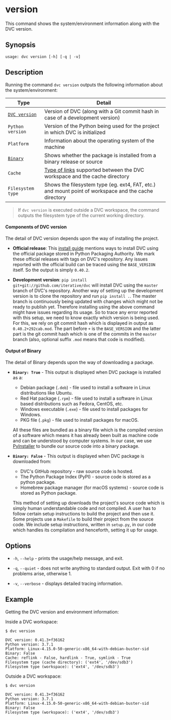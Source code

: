# version

This command shows the system/environment information along with the DVC
version.

## Synopsis

```usage
usage: dvc version [-h] [-q | -v]
```

## Description

Running the command `dvc version` outputs the following information about the
system/environment:

| Type                 | Detail                                                                                                                                                    |
| -------------------- | --------------------------------------------------------------------------------------------------------------------------------------------------------- |
| [`DVC version`](#vc) | Version of DVC (along with a Git commit hash in case of a development version)                                                                            |
| `Python version`     | Version of the Python being used for the project in which DVC is initialized                                                                              |
| `Platform`           | Information about the operating system of the machine                                                                                                     |
| [`Binary`](#bin)     | Shows whether the package is installed from a binary release or source                                                                                    |
| `Cache`              | [Type of links](/doc/user-guide/large-dataset-optimization#file-link-types-for-the-dvc-cache) supported between the DVC workspace and the cache directory |
| `Filesystem type`    | Shows the filesystem type (eg. ext4, FAT, etc.) and mount point of workspace and the cache directory                                                      |

> If `dvc version` is executed outside a DVC workspace, the command outputs the
> filesystem type of the current working directory.

#### <a name="vc">Components of DVC version</a>

The detail of DVC version depends upon the way of installing the project.

- **Official release**: This [install guide](/doc/get-started/install) mentions
  ways to install DVC using the official package stored in Python Packaging
  Authority. We mark these official releases with tags on DVC's repository. Any
  issues reported with the official build can be traced using the `BASE_VERSION`
  itself. So the output is simply `0.40.2`.

- **Development version**: `pip install git+git://github.com/iterative/dvc` will
  install DVC using the `master` branch of DVC's repository. Another way of
  setting up the development version is to clone the repository and run
  `pip install .`. The master branch is continuously being updated with changes
  which might not be ready to publish yet. Therefore installing using the above
  command might have issues regarding its usage. So to trace any error reported
  with this setup, we need to know exactly which version is being used. For
  this, we rely on git commit hash which is displayed in output as
  `0.40.2+292cab.mod`. The part before `+` is the `BASE_VERSION` and the latter
  part is the git commit hash which is one of the commits in the `master` branch
  (also, optional suffix `.mod` means that code is modified).

#### <a name="bin">Output of Binary</a>

The detail of Binary depends upon the way of downloading a package.

- **`Binary: True`** - This output is displayed when DVC package is installed as
  a:

  - Debian package (`.deb`) - file used to install a software in Linux
    distributions like Ubuntu.
  - Red Hat package (`.rpm`) - file used to install a software in Linux based
    distributions such as Fedora, CentOS, etc.
  - Windows executable (`.exe`) - file used to install packages for Windows.
  - PKG file (`.pkg`) - file used to install packages for macOS.

  All these files are bundled as a binary file which is the compiled version of
  a software which means it has already been built as machine code and can be
  understood by computer systems. In our case, we use
  [PyInstaller](https://pythonhosted.org/PyInstaller/) to bundle our source code
  into a binary package.

* **`Binary: False`** - This output is displayed when DVC package is downloaded
  from:

  - DVC's GitHub repository - raw source code is hosted.
  - The Python Package Index (PyPI) - source code is stored as a python package.
  - Homebrew package manager (for macOS systems) - source code is stored as
    Python package.

  This method of setting up downloads the project's source code which is simply
  human understandable code and not compiled. A user has to follow certain setup
  instructions to build the project and then use it. Some projects use a
  `Makefile` to build their project from the source code. We include setup
  instructions, written in `setup.py`, in our code which handles its compilation
  and henceforth, setting it up for usage.

## Options

- `-h`, `--help` - prints the usage/help message, and exit.

- `-q`, `--quiet` - does not write anything to standard output. Exit with 0 if
  no problems arise, otherwise 1.

- `-v`, `--verbose` - displays detailed tracing information.

## Example

Getting the DVC version and environment information:

Inside a DVC workspace:

```dvc
$ dvc version

DVC version: 0.41.3+f36162
Python version: 3.7.1
Platform: Linux-4.15.0-50-generic-x86_64-with-debian-buster-sid
Binary: False
Cache: reflink - False, hardlink - True, symlink - True
Filesystem type (cache directory): ('ext4', '/dev/sdb3')
Filesystem type (workspace): ('ext4', '/dev/sdb3')
```

Outside a DVC workspace:

```dvc
$ dvc version

DVC version: 0.41.3+f36162
Python version: 3.7.1
Platform: Linux-4.15.0-50-generic-x86_64-with-debian-buster-sid
Binary: False
Filesystem type (workspace): ('ext4', '/dev/sdb3')
```
